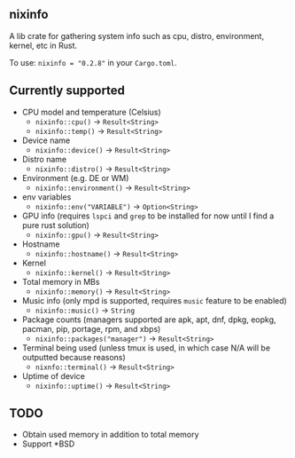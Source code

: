 ## nixinfo
A lib crate for gathering system info such as cpu, distro, environment, kernel, etc in Rust.

To use: `nixinfo = "0.2.8"` in your `Cargo.toml`.

## Currently supported

- CPU model and temperature (Celsius)
  + `nixinfo::cpu()` -> `Result<String>`
  + `nixinfo::temp()` -> `Result<String>`
- Device name
  + `nixinfo::device()` -> `Result<String>`
- Distro name
  + `nixinfo::distro()` -> `Result<String>`
- Environment (e.g. DE or WM)
  + `nixinfo::environment()` -> `Result<String>`
- env variables
  + `nixinfo::env("VARIABLE")` -> `Option<String>`
- GPU info (requires `lspci` and `grep` to be installed for now until I find a pure rust solution)
  + `nixinfo::gpu()` -> `Result<String>`
- Hostname
  + `nixinfo::hostname()` -> `Result<String>`
- Kernel
  + `nixinfo::kernel()` -> `Result<String>`
- Total memory in MBs
  + `nixinfo::memory()` -> `Result<String>`
- Music info (only mpd is supported, requires `music` feature to be enabled)
  + `nixinfo::music()` -> `String`
- Package counts (managers supported are apk, apt, dnf, dpkg, eopkg, pacman, pip, portage, rpm, and xbps)
  + `nixinfo::packages("manager")` -> `Result<String>`
- Terminal being used (unless tmux is used, in which case N/A will be outputted because reasons)
  + `nixnfo::terminal()` -> `Result<String>`
- Uptime of device
  + `nixinfo::uptime()` -> `Result<String>`

## TODO

- Obtain used memory in addition to total memory
- Support *BSD
